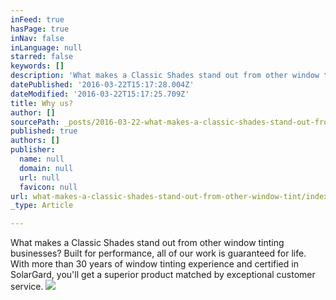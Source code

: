 ```yaml
---
inFeed: true
hasPage: true
inNav: false
inLanguage: null
starred: false
keywords: []
description: 'What makes a Classic Shades stand out from other window tinting businesses? Built for performance, all of our work is guaranteed for life. With more than 30 years of window tinting experience and certified in SolarGard, you’ll get a superior product matched by exceptional customer service.'
datePublished: '2016-03-22T15:17:28.004Z'
dateModified: '2016-03-22T15:17:25.709Z'
title: Why us?
author: []
sourcePath: _posts/2016-03-22-what-makes-a-classic-shades-stand-out-from-other-window-tint.md
published: true
authors: []
publisher:
  name: null
  domain: null
  url: null
  favicon: null
url: what-makes-a-classic-shades-stand-out-from-other-window-tint/index.html
_type: Article

---
```

What makes a Classic Shades stand out from other window tinting businesses? Built for performance, all of our work is guaranteed for life. With more than 30 years of window tinting experience and certified in SolarGard, you'll get a superior product matched by exceptional customer service.
![](https://the-grid-user-content.s3-us-west-2.amazonaws.com/f8f91f20-048d-4f55-b550-3fa23aa2f519.jpg)